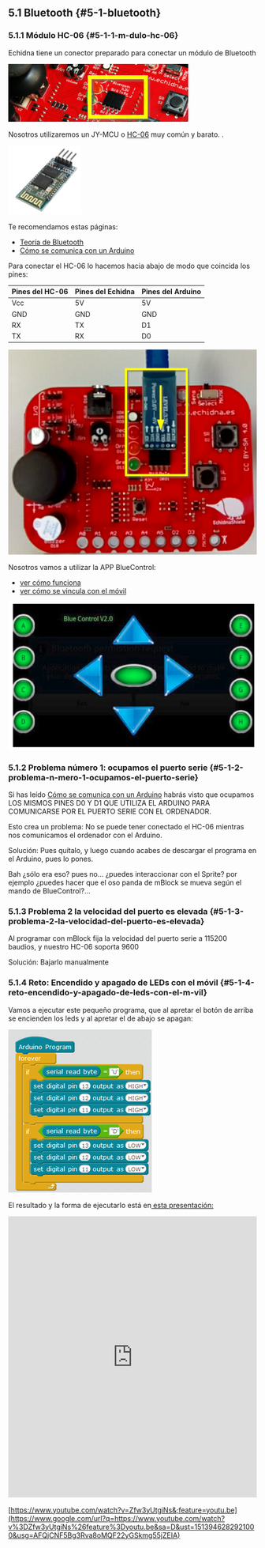 ## 5.1 Bluetooth {#5-1-bluetooth}

### 5.1.1 Módulo HC-06 {#5-1-1-m-dulo-hc-06}

Echidna tiene un conector preparado para conectar un módulo de Bluetooth

![](/images/image72.png)

Nosotros utilizaremos un JY-MCU o [HC-06](https://www.google.com/url?q=https://www.electronicaembajadores.com/es/Productos/Detalle/LCBTHT6/modulos-electronicos/modulos-bluetooth/modulo-bluetooth-hc-06&sa=D&ust=1513946282913000&usg=AFQjCNGVPwbqIaSl83g1qkQu3Eyu5mgYsg) muy común y barato. .

![](/images/image71.png)

Te recomendamos estas páginas:

*   [Teoría de Bluetooth](https://www.google.com/url?q=https://catedu.gitbooks.io/programa-arduino-mediante-codigo/content/teora_bluetooth.html&sa=D&ust=1513946282913000&usg=AFQjCNExwoGDz-eIrGCuuYS3eRiIGm-fhw)
*   [Cómo se comunica con un Arduino](https://www.google.com/url?q=https://catedu.gitbooks.io/programa-arduino-mediante-codigo/content/mdulo_bluetooth.html&sa=D&ust=1513946282914000&usg=AFQjCNF-hMv5pjD9KSrm30OwufLsCImCxg)

Para conectar el HC-06 lo hacemos hacia abajo de modo que coincida los pines:

| Pines del HC-06 | Pines del Echidna | Pines del Arduino |
| --- | --- | --- |
| Vcc | 5V | 5V |
| GND | GND | GND |
| RX | TX | D1 |
| TX | RX | D0 |

![](/images/image39.png)

Nosotros vamos a utilizar la APP BlueControl:

*   [ver cómo funciona](https://www.google.com/url?q=https://catedu.gitbooks.io/programa-arduino-mediante-codigo/content/la_app.html&sa=D&ust=1513946282917000&usg=AFQjCNHHg9urZiFpzriTYLu8m3bOPNT7-g)
*   [ver cómo se vincula con el móvil](https://www.google.com/url?q=https://catedu.gitbooks.io/programa-arduino-mediante-codigo/content/vincular_mvil.html&sa=D&ust=1513946282917000&usg=AFQjCNHpsmCx_UeWor-4NHetd1qEQXH25A)

![](/images/image53.png)

### 5.1.2 Problema número 1: ocupamos el puerto serie {#5-1-2-problema-n-mero-1-ocupamos-el-puerto-serie}

Si has leído [Cómo se comunica con un Arduino](https://www.google.com/url?q=https://catedu.gitbooks.io/programa-arduino-mediante-codigo/content/mdulo_bluetooth.html&sa=D&ust=1513946282918000&usg=AFQjCNE5YcVVUpUsPb1bHvlMTgS6ZQBUuw) habrás visto que ocupamos LOS MISMOS PINES D0 Y D1 QUE UTILIZA EL ARDUINO PARA COMUNICARSE POR EL PUERTO SERIE CON EL ORDENADOR.

Esto crea un problema: No se puede tener conectado el HC-06 mientras nos comunicamos el ordenador con el Arduino.

Solución: Pues quítalo, y luego cuando acabes de descargar el programa en el Arduino, pues lo pones.

Bah ¿sólo era eso? pues no… ¿puedes interaccionar con el Sprite? por ejemplo ¿puedes hacer que el oso panda de mBlock se mueva según el mando de BlueControl?...

### 5.1.3 Problema 2 la velocidad del puerto es elevada {#5-1-3-problema-2-la-velocidad-del-puerto-es-elevada}

Al programar con mBlock fija la velocidad del puerto serie a 115200 baudios, y nuestro HC-06 soporta 9600

Solución: Bajarlo manualmente

### 5.1.4 Reto: Encendido y apagado de LEDs con el móvil {#5-1-4-reto-encendido-y-apagado-de-leds-con-el-m-vil}

Vamos a ejecutar este pequeño programa, que al apretar el botón de arriba se encienden los leds y al apretar el de abajo se apagan:

![](/images/image49.png)

El resultado y la forma de ejecutarlo está en[ esta presentación:](https://www.google.com/url?q=https://docs.google.com/presentation/d/e/2PACX-1vTu_PBSd5olMZaMepTlp_kIVO67NDKiGwi6WCS9I_ECSQlq5SRAPQ5_P1vNMq_zrj6NujU0jTQzLsP8/pub?start%3Dfalse%26loop%3Dfalse%26delayms%3D3000&sa=D&ust=1513946282920000&usg=AFQjCNGr6QOtYAEir7ENZwslE6wXKGZaeQ)

<iframe src="https://docs.google.com/presentation/d/e/2PACX-1vTu_PBSd5olMZaMepTlp_kIVO67NDKiGwi6WCS9I_ECSQlq5SRAPQ5_P1vNMq_zrj6NujU0jTQzLsP8/embed?start=false&;loop=false&;delayms=3000" frameborder="0" width="100%" height="569" allowfullscreen="true" mozallowfullscreen="true" webkitallowfullscreen="true"></iframe>

[https://www.youtube.com/watch?v=Zfw3yUtgiNs&;feature=youtu.be](https://www.google.com/url?q=https://www.youtube.com/watch?v%3DZfw3yUtgiNs%26feature%3Dyoutu.be&sa=D&ust=1513946282921000&usg=AFQjCNF5Bg3Rva8oMQF22yGSkmg55jZEIA)